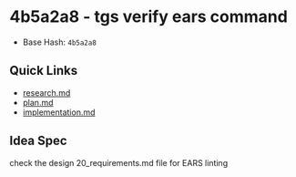 # 4b5a2a8 - tgs verify ears command

- Base Hash: `4b5a2a8`

## Quick Links
- [research.md](./research.md)
- [plan.md](./plan.md)
- [implementation.md](./implementation.md)

## Idea Spec
check the design 20_requirements.md file for EARS linting
